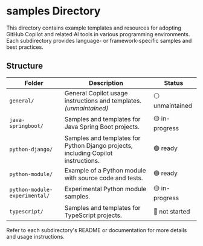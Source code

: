# samples Directory

This directory contains example templates and resources for adopting GitHub Copilot and related AI tools in various programming environments. Each subdirectory provides language- or framework-specific samples and best practices.

## Structure

| Folder                        | Description                                                                 | Status         |
|-------------------------------|-----------------------------------------------------------------------------|---------------|
| `general/`                    | General Copilot usage instructions and templates. *(unmaintained)*          | ⚪ unmaintained |
| `java-springboot/`            | Samples and templates for Java Spring Boot projects.                        | 🟡 in-progress   |
| `python-django/`              | Samples and templates for Python Django projects, including Copilot instructions. | 🟢 ready         |
| `python-module/`              | Example of a Python module with source code and tests.                      | 🟢 ready         |
| `python-module-experimental/` | Experimental Python module samples.                                         | 🟡 in-progress   |
| `typescript/`                 | Samples and templates for TypeScript projects.                              | 🔴 not started   |

Refer to each subdirectory's README or documentation for more details and usage instructions.
